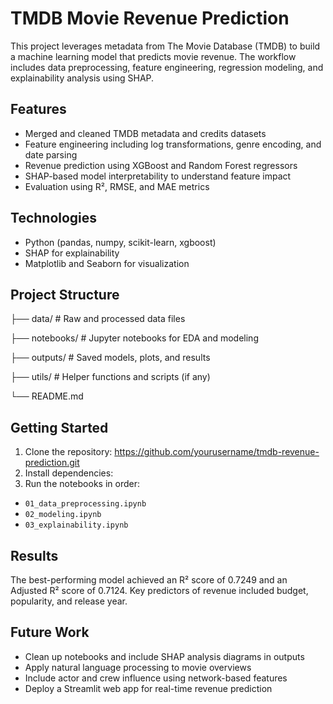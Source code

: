# TMDB Movie Revenue Prediction

This project leverages metadata from The Movie Database (TMDB) to build a machine learning model that predicts movie revenue. The workflow includes data preprocessing, feature engineering, regression modeling, and explainability analysis using SHAP.

## Features

- Merged and cleaned TMDB metadata and credits datasets
- Feature engineering including log transformations, genre encoding, and date parsing
- Revenue prediction using XGBoost and Random Forest regressors
- SHAP-based model interpretability to understand feature impact
- Evaluation using R², RMSE, and MAE metrics

## Technologies

- Python (pandas, numpy, scikit-learn, xgboost)
- SHAP for explainability
- Matplotlib and Seaborn for visualization

## Project Structure
├── data/ # Raw and processed data files

├── notebooks/ # Jupyter notebooks for EDA and modeling

├── outputs/ # Saved models, plots, and results

├── utils/ # Helper functions and scripts (if any)

└── README.md

## Getting Started

1. Clone the repository: https://github.com/yourusername/tmdb-revenue-prediction.git
2. Install dependencies:
3. Run the notebooks in order:
- `01_data_preprocessing.ipynb`
- `02_modeling.ipynb`
- `03_explainability.ipynb`

## Results

The best-performing model achieved an R² score of 0.7249 and an Adjusted R² score of 0.7124. Key predictors of revenue included budget, popularity, and release year.

## Future Work
- Clean up notebooks and include SHAP analysis diagrams in outputs
- Apply natural language processing to movie overviews
- Include actor and crew influence using network-based features
- Deploy a Streamlit web app for real-time revenue prediction
